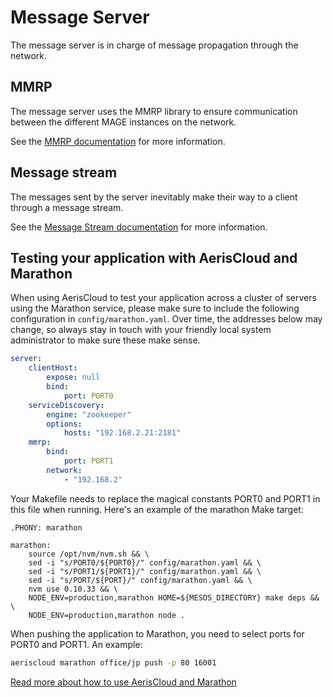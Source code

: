 # Message Server

The message server is in charge of message propagation through the network.


## MMRP

The message server uses the MMRP library to ensure communication between the different MAGE
instances on the network.

See the [MMRP documentation](./mmrp/Readme.md) for more information.


## Message stream

The messages sent by the server inevitably make their way to a client through a message stream.

See the [Message Stream documentation](./msgStream/Readme.md) for more information.


## Testing your application with AerisCloud and Marathon

When using AerisCloud to test your application across a cluster of servers using the Marathon service, please make sure
to include the following configuration in `config/marathon.yaml`. Over time, the addresses below may change, so always
stay in touch with your friendly local system administrator to make sure these make sense.

```yaml
server:
    clientHost:
        expose: null
        bind:
            port: PORT0
    serviceDiscovery:
        engine: "zookeeper"
        options:
            hosts: "192.168.2.21:2181"
    mmrp:
        bind:
            port: PORT1
        network:
            - "192.168.2"
```

Your Makefile needs to replace the magical constants PORT0 and PORT1 in this file when running. Here's an example of
the marathon Make target:

```make
.PHONY: marathon

marathon:
	source /opt/nvm/nvm.sh && \
	sed -i "s/PORT0/${PORT0}/" config/marathon.yaml && \
	sed -i "s/PORT1/${PORT1}/" config/marathon.yaml && \
	sed -i "s/PORT/${PORT}/" config/marathon.yaml && \
	nvm use 0.10.33 && \
	NODE_ENV=production,marathon HOME=${MESOS_DIRECTORY} make deps && \
	NODE_ENV=production,marathon node .
```

When pushing the application to Marathon, you need to select ports for PORT0 and PORT1. An example:

```sh
aeriscloud marathon office/jp push -p 80 16001
```

[Read more about how to use AerisCloud and Marathon](https://github.com/Wizcorp/AerisCloud/blob/master/docs/walkthrough/marathon.md)